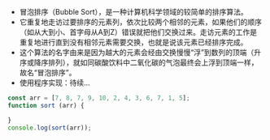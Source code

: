 * 冒泡排序（Bubble Sort），是一种计算机科学领域的较简单的排序算法。
* 它重复地走访过要排序的元素列，依次比较两个相邻的元素，如果他们的顺序（如从大到小、首字母从A到Z）错误就把他们交换过来。走访元素的工作是重复地进行直到没有相邻元素需要交换，也就是说该元素已经排序完成。
* 这个算法的名字由来是因为越大的元素会经由交换慢慢“浮”到数列的顶端（升序或降序排列），就如同碳酸饮料中二氧化碳的气泡最终会上浮到顶端一样，故名“冒泡排序”。
* 使用程序实现：待续...
```javascript
const arr = [7, 8, 7, 9, 10, 2, 4, 3, 6, 7, 1, 5];
function sort (arr) {

}
console.log(sort(arr));
```
